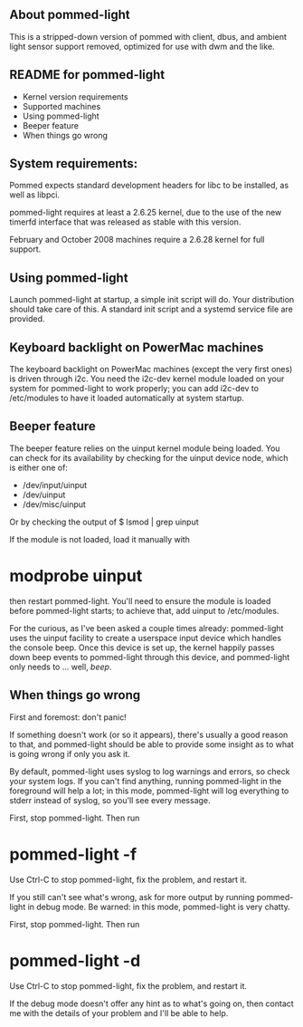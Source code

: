 About pommed-light
------------------

This is a stripped-down version of pommed with client, dbus, and ambient light
sensor support removed, optimized for use with dwm and the like.

README for pommed-light
-----------------

 - Kernel version requirements
 - Supported machines
 - Using pommed-light
 - Beeper feature
 - When things go wrong


System requirements:
--------------------

Pommed expects standard development headers for libc to be installed, as well
as libpci.

 pommed-light requires at least a 2.6.25 kernel, due to the use of the new timerfd
 interface that was released as stable with this version.

 February and October 2008 machines require a 2.6.28 kernel for full support.


Using pommed-light
------------

Launch pommed-light at startup, a simple init script will do. Your distribution
should take care of this. A standard init script and a systemd service file are
provided.


Keyboard backlight on PowerMac machines
---------------------------------------

The keyboard backlight on PowerMac machines (except the very first ones) is
driven through i2c. You need the i2c-dev kernel module loaded on your system
for pommed-light to work properly; you can add i2c-dev to /etc/modules to have it
loaded automatically at system startup.


Beeper feature
--------------

The beeper feature relies on the uinput kernel module being loaded. You can
check for its availability by checking for the uinput device node, which is
either one of:
 - /dev/input/uinput
 - /dev/uinput
 - /dev/misc/uinput

Or by checking the output of 
 $ lsmod | grep uinput

If the module is not loaded, load it manually with
 # modprobe uinput
then restart pommed-light. You'll need to ensure the module is loaded before pommed-light
starts; to achieve that, add uinput to /etc/modules.

For the curious, as I've been asked a couple times already: pommed-light uses the
uinput facility to create a userspace input device which handles the console
beep. Once this device is set up, the kernel happily passes down beep events
to pommed-light through this device, and pommed-light only needs to ... well, *beep*.


When things go wrong
--------------------

First and foremost: don't panic!

If something doesn't work (or so it appears), there's usually a good reason to
that, and pommed-light should be able to provide some insight as to what is going
wrong if only you ask it.

By default, pommed-light uses syslog to log warnings and errors, so check your
system logs. If you can't find anything, running pommed-light in the foreground
will help a lot; in this mode, pommed-light will log everything to stderr instead
of syslog, so you'll see every message.

First, stop pommed-light. Then run
 # pommed-light -f

Use Ctrl-C to stop pommed-light, fix the problem, and restart it.

If you still can't see what's wrong, ask for more output by running pommed-light in
debug mode. Be warned: in this mode, pommed-light is very chatty.

First, stop pommed-light. Then run
 # pommed-light -d

Use Ctrl-C to stop pommed-light, fix the problem, and restart it.

If the debug mode doesn't offer any hint as to what's going on, then contact
me with the details of your problem and I'll be able to help.


